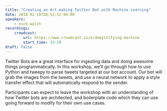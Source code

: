 ```yaml
---
title: "Creating an Art-making Twitter Bot with Machine Learning"
date: 2018-02-16T18:52:51-04:00
speakers:
    - nick-walsh
recordings:
    crowdcast:
        url: https://www.crowdcast.io/e/demystifying-machine
        start_time: 32:29
draft: false
---
```


Twitter Bots are a great interface for ingesting data and doing awesome things programmatically. In this workshop, we’ll go through how to use Python and tweepy to parse tweets targeted at our    bot account. Our bot will grab the images from the tweets, and use a neural network to apply a style transfer effect that will automatically respond to the sender.

Participants can expect to leave the workshop with an understanding of how Twitter bots are architected, and boilerplate code which they can use going forward to modify for their own use cases.
